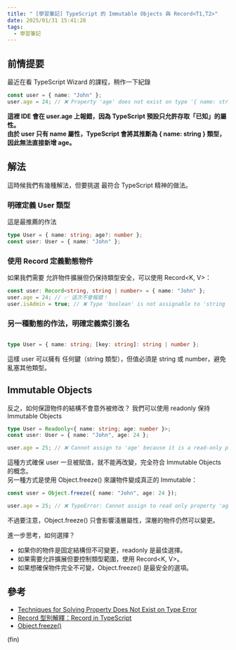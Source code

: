 ```yaml
---
title: " [學習筆記] TypeScript 的 Immutable Objects 與 Record<T1,T2>"
date: 2025/01/31 15:41:28
tags:
  - 學習筆記
---
```


## 前情提要

最近在看 TypeScript Wizard 的課程，稍作一下紀錄  

```typescript
const user = { name: "John" };
user.age = 24; // ❌ Property 'age' does not exist on type '{ name: string; }'.
```

**這裡 IDE 會在 user.age 上報錯，因為 TypeScript 預設只允許存取「已知」的屬性。**  
**由於 user 只有 name 屬性，TypeScript 會將其推斷為 { name: string } 類型，因此無法直接新增 age。**

## 解法

這時候我們有幾種解法，但要挑選 最符合 TypeScript 精神的做法。

### 明確定義 User 類型

這是最推薦的作法

```typescript
type User = { name: string; age?: number };
const user: User = { name: "John" };
```

### 使用 Record 定義動態物件

如果我們需要 允許物件擴展但仍保持類型安全，可以使用 Record<K, V>：

```typescript
const user: Record<string, string | number> = { name: "John" };
user.age = 24; // ✅ 這次不會報錯！
user.isAdmin = true; // ❌ Type 'boolean' is not assignable to 'string | number'.
```

### 另一種動態的作法，明確定義索引簽名

```typescript

type User = { name: string; [key: string]: string | number };
```

這樣 user 可以擁有 任何鍵（string 類型），但值必須是 string 或 number，避免亂塞其他類型。

## Immutable Objects

反之，如何保證物件的結構不會意外被修改？
我們可以使用 readonly 保持 Immutable Objects

```typescript
type User = Readonly<{ name: string; age: number }>;
const user: User = { name: "John", age: 24 };

user.age = 25; // ❌ Cannot assign to 'age' because it is a read-only property.
```

這種方式確保 user 一旦被賦值，就不能再改變，完全符合 Immutable Objects 的概念。  
另一種方式是使用 Object.freeze() 來讓物件變成真正的 Immutable：  

```typescript
const user = Object.freeze({ name: "John", age: 24 });

user.age = 25; // ❌ TypeError: Cannot assign to read only property 'age'
```

不過要注意，Object.freeze() 只會影響淺層屬性，深層的物件仍然可以變更。

進一步思考，如何選擇？  

- 如果你的物件是固定結構但不可變更，readonly 是最佳選擇。
- 如果需要允許擴展但要控制類型範圍，使用 Record<K, V>。
- 如果想確保物件完全不可變，Object.freeze() 是最安全的選項。

## 參考

- [Techniques for Solving Property Does Not Exist on Type Error](https://www.totaltypescript.com/tutorials/solving-typescript-errors/errors/property-does-not-exist-on-type-error/solution)
- [Record 型別解釋：Record in TypeScript](https://www.typescriptlang.org/docs/handbook/utility-types.html#recordkeys-type)
- [Object.freeze()](https://developer.mozilla.org/en-US/docs/Web/JavaScript/Reference/Global_Objects/Object/freeze)

(fin)
